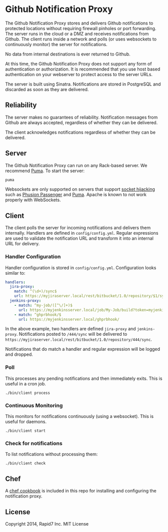 # Github Notification Proxy

The Github Notification Proxy stores and delivers Github notifications to
protected locations without requiring firewall pinholes or port forwarding.
The server runs in the cloud or a DMZ and receives notifications from Github.
The client runs inside a network and polls (or uses websockets to continuously
monitor) the server for notifications.

No data from internal destinations is ever returned to Github.

At this time, the Github Notification Proxy does not support any form of
authentication or authorization.  It is recommended that you use host based
authentication on your webserver to protect access to the server URLs.

The server is built using Sinatra.  Notifications are stored in PostgreSQL and
discarded as soon as they are delivered.

## Reliability

The server makes no guarantees of reliability.  Notification messages from
Github are always accepted, regardless of whether they can be delivered.

The client acknowledges notifications regardless of whether they can be
delivered.

## Server

The Github Notification Proxy can run on any Rack-based server.  We recommend
[Puma](http://puma.io).  To start the server:

```sh
puma
```

Websockets are only supported on servers that support
[socket hijacking](https://github.com/rack/rack/pull/481) such as
[Phusion Passenger](https://www.phusionpassenger.com/) and [Puma](http://puma.io/).
Apache is known to not work properly with WebSockets.

## Client

The client polls the server for incoming notifications and delivers them
internally.  Handlers are defined in `config/config.yml`.  Regular expressions
are used to validate the notification URL and transform it into an internal URL
for delivery.

### Handler Configuration

Handler configuration is stored in `config/config.yml`.  Configuration looks similar to:

```yaml
handlers:
  jira-proxy:
    match: ^(\d+)/sync$
    url: https://myjiraserver.local/rest/bitbucket/1.0/repository/$1/sync
  jenkins-proxy:
    - match: ^my-job/([^\/]+)$
      url: https://myjenkinsserver.local/job/My-Job/build?token=myjenkinsbuildtoken&cause=$1
    - match: ^ghprbhook/$
      url: https://myjenkinsserver.local/ghprbhook/
```

In the above example, two handlers are defined `jira-proxy` and `jenkins-proxy`.
Notifications posted to `/444/sync` will be delivered to
`https://myjiraserver.local/rest/bitbucket/1.0/repository/444/sync`.

Notifications that do match a handler and regular expression will be logged and dropped.

### Poll

This processes any pending notifications and then immediately exits.  This is
useful in a cron job.

    ./bin/client process

### Continuous Monitoring

This monitors for notifications continuously (using a websocket).  This is
useful for daemons.

    ./bin/client start

### Check for notifications

To list notifications without processing them:

    ./bin/client check

## Chef

A [chef cookbook](cookbook/) is included in this repo for installing and configuring the
notification proxy.

## License

Copyright 2014, Rapid7 Inc.
MIT License
